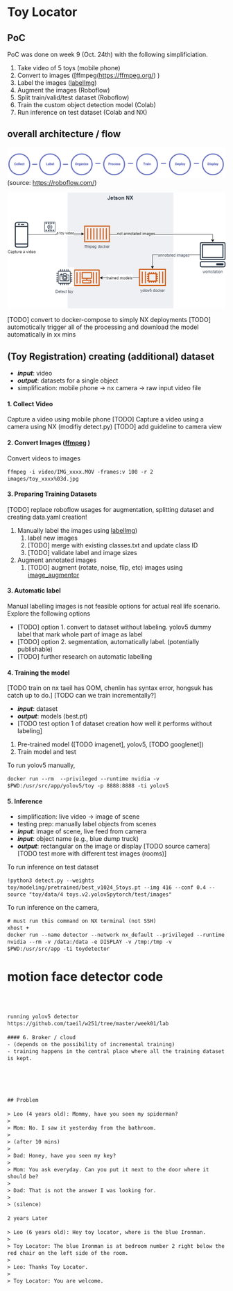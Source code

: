 # Toy Locator

## PoC 
PoC was done on week 9 (Oct. 24th) with the following simplificiation. 
1. Take video of 5 toys (mobile phone)
2. Convert to images ([ffmpeg\(https://ffmpeg.org/) )
3. Label the images ([labelImg](https://github.com/tzutalin/labelImg))
4. Augment the images (Roboflow)
5. Split train/valid/test dataset (Roboflow)
6. Train the custom object detection model (Colab)
7. Run inference on test dataset (Colab and NX)

## overall architecture / flow 
![](flow.png) (source: https://roboflow.com/)

![](overall_arch.png)

[TODO] convert to docker-compose to simply NX deployments
[TODO] automotically trigger all of the processing and download the model automatically in xx mins

## (Toy Registration) creating (additional) dataset
- ***input***: video
- ***output***: datasets for a single object
- simplification: mobile phone -> nx camera -> raw input video file

#### 1. Collect Video 
Capture a video using mobile phone
[TODO] Capture a video using a camera using NX (modifiy detect.py)
[TODO] add guideline to camera view

#### 2. Convert Images ([ffmpeg](https://ffmpeg.org/) )
Convert videos to images 
```
ffmpeg -i video/IMG_xxxx.MOV -frames:v 100 -r 2 images/toy_xxxx%03d.jpg
```

#### 3. Preparing Training Datasets
 [TODO] replace roboflow usages for augmentation, splitting dataset and creating data.yaml creation! 
1. Manually label the images using [labelImg](https://github.com/tzutalin/labelImg))
	1. label new images 
	2. [TODO] merge with existing classes.txt and update class ID
	3. [TODO] validate label and image sizes
2. Augment annotated images
	1.  [TODO] augment (rotate, noise, flip, etc) images using [image_augmentor](https://github.com/codebox/image_augmentor)

#### 3. Automatic label
Manual labelling images is not feasible options for actual real life scenario. 
Explore the following options 
- [TODO] option 1. convert to dataset without labeling. yolov5 dummy label that mark whole part of image as label
- [TODO] option 2. segmentation, automatically label. (potentially publishable)  
- [TODO] further research on automatic labelling 

#### 4. Training the model 
[TODO train on nx taeil has OOM, chenlin has syntax error, hongsuk has catch up to do.] 
[TODO can we train incrementally?] 
- ***input***: dataset
- ***output***: models (best.pt) 
- [TODO test option 1 of dataset creation how well it performs without labeling] 
1. Pre-trained model ([TODO imagenet], yolov5, [TODO googlenet])
2. Train model and test 

To run yolov5 manually, 
```
docker run --rm  --privileged --runtime nvidia -v $PWD:/usr/src/app/yolov5/toy -p 8888:8888 -ti yolov5
```

#### 5. Inference 
- simplification: live video -> image of scene 
- testing prep: manually label objects from scenes
- ***input***: image of scene, live feed from camera 
- ***input***: object name (e.g., blue dump truck)
- ***output***: rectangular on the image or display
[TODO source camera] 
[TODO test more with different test images (rooms)] 

To run inference on test dataset
```
!python3 detect.py --weights toy/modeling/pretrained/best_v1024_5toys.pt --img 416 --conf 0.4 --source "toy/data/4 toys.v2.yolov5pytorch/test/images"
```

To run inference on the camera, 
```
# must run this command on NX terminal (not SSH)
xhost +
docker run --name detector --network nx_default --privileged --runtime nvidia --rm -v /data:/data -e DISPLAY -v /tmp:/tmp -v $PWD:/usr/src/app -ti toydetector 
```

# motion face detector code 


```



running yolov5 detector 
https://github.com/taeil/w251/tree/master/week01/lab 

#### 6. Broker / cloud 
- (depends on the possibility of incremental training)
- training happens in the central place where all the training dataset is kept. 





## Problem 

> Leo (4 years old): Mommy, have you seen my spiderman?
>
> Mom: No. I saw it yesterday from the bathroom. 
>
> (after 10 mins) 
>
> Dad: Honey, have you seen my key?
>
> Mom: You ask everyday. Can you put it next to the door where it should be? 
>
> Dad: That is not the answer I was looking for. 
>
> (silence) 

2 years Later

> Leo (6 years old): Hey toy locator, where is the blue Ironman. 
>
> Toy Locator: The blue Ironman is at bedroom number 2 right below the red chair on the left side of the room.
>
> Leo: Thanks Toy Locator. 
>
> Toy Locator: You are welcome. 
